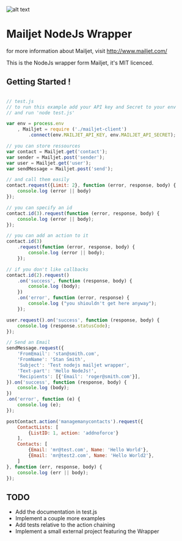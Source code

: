 

![alt text](http://cdn.appstorm.net/web.appstorm.net/files/2012/02/mailjet_logo_200x200.png "Mailjet")

# Mailjet NodeJs Wrapper
for more information about Mailjet, visit http://www.mailjet.com/

This is the NodeJs wrapper form Mailjet, it's MIT licenced.

## Getting Started !

``` javascript

// test.js
// to run this example add your API key and Secret to your env
// and run 'node test.js'

var env = process.env
	, Mailjet = require ('./mailjet-client')
		.connect(env.MAILJET_API_KEY, env.MAILJET_API_SECRET);

// you can store ressources
var contact = Mailjet.get('contact');
var sender = Mailjet.post('sender');
var user = Mailjet.get('user');
var sendMessage = Mailjet.post('send');

// and call them easily
contact.request({Limit: 2}, function (error, response, body) {
	console.log (error || body)
});

// you can specify an id
contact.id(3).request(function (error, response, body) {
	console.log (error || body);
});

// you can add an action to it
contact.id(3)
	.request(function (error, response, body) {
		console.log (error || body);
	});

// if you don't like callbacks
contact.id(2).request()
	.on('success', function (response, body) {
		console.log (body);
	})
	.on('error', function (error, response) {
		console.log ("you shiouldn't get here anyway");
	});

user.request().on('success', function (response, body) {
	console.log (response.statusCode);
});

// Send an Email
sendMessage.request({
	'FromEmail': 'stan@smith.com',
	'FromName': 'Stan Smith',
	'Subject': 'Test nodejs mailjet wrapper',
	'Text-part': 'Hello NodeJs!',
	'Recipients': [{'Email': 'roger@smith.com'}],
}).on('success', function (response, body) {
	console.log (body);
})
.on('error', function (e) {
	console.log (e);
});

postContact.action('managemanycontacts').request({
	ContactLists: [
		{ListID: 1, action: 'addnoforce'}
	],
	Contacts: [
		{Email: 'mr@test.com', Name: 'Hello World'},
		{Email: 'mr@test2.com', Name: 'Hello World2'},
	]
}, function (err, response, body) {
	console.log (err || body);
});

```

## TODO 
 - Add the documentation in test.js
 - Implement a couple more examples
 - Add tests relative to the action chaining
 - Implement a small external project featuring the Wrapper

